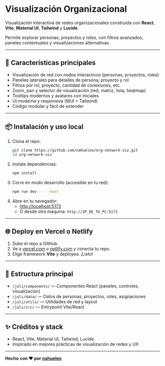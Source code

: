 # Visualización Organizacional

Visualización interactiva de redes organizacionales construida con **React**, **Vite**, **Material UI**, **Tailwind** y **Lucide**.

Permite explorar personas, proyectos y roles, con filtros avanzados, paneles contextuales y visualizaciones alternativas.

---

## 🚀 Características principales

- Visualización de red con nodos interactivos (personas, proyectos, roles)
- Paneles laterales para detalles de persona, proyecto y rol
- Filtros por rol, proyecto, cantidad de conexiones, etc.
- Zoom, pan y selector de visualización (red, matriz, lista, heatmap)
- Tooltips modernos y avatares con iniciales
- UI moderna y responsiva (MUI + Tailwind)
- Código modular y fácil de extender

---

## 📦 Instalación y uso local

1. Clona el repo:
   ```bash
   git clone https://github.com/nahueleo/org-network-viz.git
   cd org-network-viz
   ```
2. Instala dependencias:
   ```bash
   npm install
   ```
3. Corre en modo desarrollo (accesible en tu red):
   ```bash
   npm run dev -- --host
   ```
4. Abre en tu navegador:
   - [http://localhost:5173](http://localhost:5173)
   - O desde otra máquina: `http://IP_DE_TU_PC:5173`

---

## 🌐 Deploy en Vercel o Netlify

1. Sube el repo a GitHub.
2. Ve a [vercel.com](https://vercel.com/) o [netlify.com](https://netlify.com/) y conecta tu repo.
3. Elige framework **Vite** y deployea. ¡Listo!

---

## 📁 Estructura principal

- `/juli/components/` — Componentes React (paneles, controles, visualización)
- `/juli/data/` — Datos de personas, proyectos, roles, asignaciones
- `/juli/utils/` — Utilidades de red y layout
- `/juli/src/` — Entrypoint Vite/React

---

## ✨ Créditos y stack
- React, Vite, Material UI, Tailwind, Lucide
- Inspirado en mejores prácticas de visualización de redes y UX

---

**Hecho con ❤️ por [nahueleo](https://github.com/nahueleo)**
